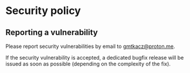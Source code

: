 # Security policy

## Reporting a vulnerability

Please report security vulnerabilities by email to [gmtkacz@proton.me](mailto:gmtkacz@proton.me "gmtkacz@proton.me").

If the security vulnerability is accepted, a dedicated bugfix release will be issued as soon as possible (depending on the complexity of the fix).